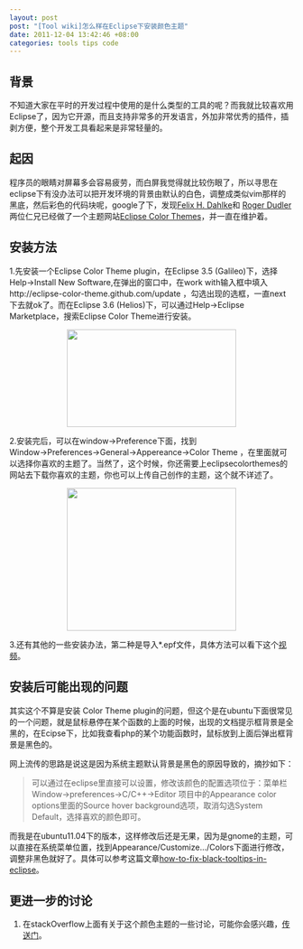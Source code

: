```yaml
---
layout: post
post: "[Tool wiki]怎么样在Eclipse下安装颜色主题"
date: 2011-12-04 13:42:46 +08:00
categories: tools tips code
---
```

背景
----
不知道大家在平时的开发过程中使用的是什么类型的工具的呢？而我就比较喜欢用Eclipse了，因为它开源，而且支持非常多的开发语言，外加非常优秀的插件，插剥方便，整个开发工具看起来是非常轻量的。

起因
----
程序员的眼睛对屏幕多会容易疲劳，而白屏我觉得就比较伤眼了，所以寻思在eclipse下有没办法可以把开发环境的背景由默认的白色，调整成类似vim那样的黑底，然后彩色的代码块呢，google了下，发现[Felix H. Dahlke][cool_guys]和 [Roger Dudler][cool_guys2]两位仁兄已经做了一个主题网站[Eclipse Color Themes][eclipsecolorthemes]，并一直在维护着。

安装方法
--------
1.先安装一个Eclipse Color Theme plugin，在Eclipse 3.5 (Galileo)下，选择Help-&gt;Install New Software,在弹出的窗口中，在work with输入框中填入http://eclipse-color-theme.github.com/update ，勾选出现的选框，一直next下去就ok了。而在Eclipse 3.6 (Helios)下，可以通过Help-\>Eclipse Marketplace，搜索Eclipse Color Theme进行安装。
<!-- more -->
<p style="text-align: center;"><img  src="/images/color-theme/1.png" alt="" width="300" height="173" /></a></p>

2.安装完后，可以在window-&gt;Preference下面，找到Window→Preferences→General→Appereance→Color Theme ，在里面就可以选择你喜欢的主题了。当然了，这个时候，你还需要上eclipsecolorthemes的网站去下载你喜欢的主题，你也可以上传自己创作的主题，这个就不详述了。

<p style="text-align: center;"><img  src="/images/color-theme/2.png" alt="" width="300" height="253" /></a></p>

3.还有其他的一些安装办法，第二种是导入\*.epf文件，具体方法可以看下这个[视频][video]。

安装后可能出现的问题
--------------------
其实这个不算是安装 Color Theme plugin的问题，但这个是在ubuntu下面很常见的一个问题，就是鼠标悬停在某个函数的上面的时候，出现的文档提示框背景是全黑的，在Ecipse下，比如我查看php的某个功能函数时，鼠标放到上面后弹出框背景是黑色的。

网上流传的思路是说这是因为系统主题默认背景是黑色的原因导致的，摘抄如下：

>可以通过在eclipse里直接可以设置，修改该颜色的配置选项位于：菜单栏 Window-&gt;preferences-&gt;C/C++-&gt;Editor 项目中的Appearance color options里面的Source hover background选项，取消勾选System Default，选择喜欢的颜色即可。

而我是在ubuntu11.04下的版本，这样修改后还是无果，因为是gnome的主题，可以直接在系统菜单位置，找到Appearance/Customize.../Colors下面进行修改，调整非黑色就好了。具体可以参考这篇文章[how-to-fix-black-tooltips-in-eclipse][fix-black]。

更进一步的讨论
--------------
1. 在stackOverflow上面有关于这个颜色主题的一些讨论，可能你会感兴趣，[传送门][stackoverflow]。

[video]:http://www.eclipsecolorthemes.org/?view=how-to-use
[stackoverflow]:http://stackoverflow.com/questions/96981/color-themes-for-eclipse/4815649#4815649
[fix-black]:askubuntu.com/questions/45001/how-to-fix-black-tooltips-in-eclipse
[cool_guys]:http://ubercode.de
[cool_guys2]:http://www.rogerdudler.com
[eclipsecolorthemes]:http://www.eclipsecolorthemes.org
